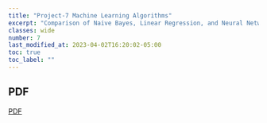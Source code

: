 ```yaml
---
title: "Project-7 Machine Learning Algorithms"
excerpt: "Comparison of Naive Bayes, Linear Regression, and Neural Networks"
classes: wide
number: 7
last_modified_at: 2023-04-02T16:20:02-05:00
toc: true
toc_label: ""
---
```


## PDF

[PDF](https://github.com/Myakubek/myakubek.github.io/blob/master/Documents/Project-7.pdf)